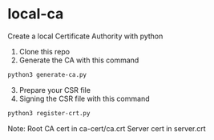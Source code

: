 # local-ca

Create a local Certificate Authority with python

1. Clone this repo
2. Generate the CA with this command
```bash
python3 generate-ca.py
```
3. Prepare your CSR file
4. Signing the CSR file with this command
```bash
python3 register-crt.py
```


Note:
Root CA cert in ca-cert/ca.crt
Server cert in server.crt
